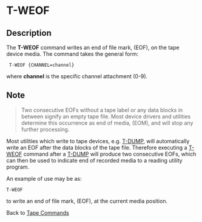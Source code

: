 # T-WEOF

<PageHeader />  

## Description

The **T-WEOF** command writes an end of file mark, (EOF), on the tape device media. The command takes the general form:

```
 T-WEOF {CHANNEL=channel}
```

where **channel** is the specific channel attachment (0-9).

## Note

> Two consecutive EOFs without a tape label or any data blocks in between signify an empty tape file. Most device drivers and utilities determine this occurrence as end of media, (EOM), and will stop any further processing.

Most utilities which write to tape devices, e.g. [T-DUMP](./../t-dump), will automatically write an EOF after the data blocks of the tape file. Therefore executing a [T-WEOF](./.) command after a [T-DUMP](./../t-dump) will produce two consecutive EOFs, which can then be used to indicate end of recorded media to a reading utility program.

An example of use may be as:

```
T-WEOF
```

to write an end of file mark, (EOF), at the current media position.

Back to [Tape Commands](./../tape-commands/README.md)

<PageFooter />
